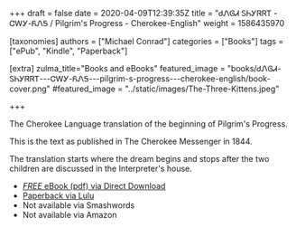 +++
draft = false
date = 2020-04-09T12:39:35Z
title = "ᏧᏁᎶᏗ ᏚᏂᎩᏒᏒᎢ - ᏣᎳᎩ-ᏲᏁᎦ / Pilgrim's Progress - Cherokee-English"
weight = 1586435970

[taxonomies]
authors = ["Michael Conrad"]
categories = ["Books"]
tags = ["ePub", "Kindle", "Paperback"]

[extra]
zulma_title="Books and eBooks"
featured_image = "books/ᏧᏁᎶᏗ-ᏚᏂᎩᏒᏒᎢ---ᏣᎳᎩ-ᏲᏁᎦ---pilgrim-s-progress---cherokee-english/book-cover.png"
#featured_image = "../static/images/The-Three-Kittens.jpeg"

+++

The Cherokee Language translation of the beginning of Pilgrim's Progress.

This is the text as published in The Cherokee Messenger in 1844.

The translation starts where the dream begins and stops after the two children are discussed in the Interpreter's house.

<!-- more -->

* [*FREE* eBook (pdf) via Direct Download](/pdf-downloads/Junelodi-Dunigisvsvi.pdf)
* [Paperback via Lulu](http://www.lulu.com/shop/michael-joyner-and-john-bunyan/junelodi-dunigisvsvi-pilgrims-progress/paperback/product-22292248.html)
* Not available via Smashwords
* Not available via Amazon

